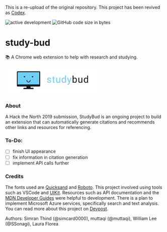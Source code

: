 This is a re-upload of the original repository. This project has been revived as [Codex](https://github.com/simcard0000/codex-browser-extension).

![active development](https://img.shields.io/badge/active%20dev-no-red.svg)
![GitHub code size in bytes](https://img.shields.io/github/languages/code-size/simcard0000/study-bud.svg)

# study-bud
📚 A Chrome web extension to help with research and studying.

<img src="https://github.com/simcard0000/study-bud/blob/master/StudyBudFull.png" width = 300>

### About

A Hack the North 2019 submission, StudyBud is an ongoing project to build an extension that can automatically generate citations and recommends other
links and resources for referencing.

### To-Do:
- [ ] finish UI appearance
- [ ] fix information in citation generation
- [ ] implement API calls further

### Credits
The fonts used are [Quicksand](https://fonts.google.com/specimen/Quicksand) and 
[Roboto](https://fonts.google.com/specimen/Roboto). This project involved using tools such as VSCode and [UIKit](https://getuikit.com/).
Resources such as API documentation and the 
[MDN Developer Guides](https://developer.mozilla.org/en-US/docs/Web/Guide) were helpful to development. There is a plan to implement Microsoft Azure services,
specifically search and text analysis. You can read more about this project on [Devpost](https://devpost.com/software/studybud).

Authors: Simran Thind (@simcard0000), muttaqi (@muttaqi), William Lee (@SSonagi), Laura Florea
